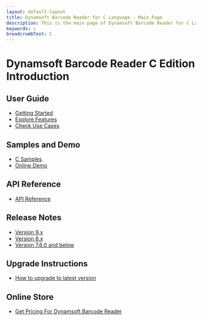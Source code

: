 ```yaml
---
layout: default-layout
title: Dynamsoft Barcode Reader for C Language - Main Page
description: This is the main page of Dynamsoft Barcode Reader for C Language.
keywords: c
breadcrumbText: C
---
```


# Dynamsoft Barcode Reader C Edition Introduction

## User Guide

- [Getting Started](user-guide.md)
- [Explore Features](user-guide/explore-features/index.md)
- [Check Use Cases](user-guide/use-cases/index.md)

## Samples and Demo

- <a href="https://github.com/Dynamsoft/barcode-reader-c-cpp-samples" target="_blank">C Samples</a>
- <a href="https://demo.dynamsoft.com/barcode-reader/" target="_blank">Online Demo</a>

## API Reference

- [API Reference](api-reference/index.md)

## Release Notes

- [Version 9.x](release-notes/c-9.md)
- [Version 8.x](release-notes/c-8.md)
- [Version 7.6.0 and below](release-notes/c-7.md)

## Upgrade Instructions

- [How to upgrade to latest version](upgrade-instruction.md)

## Online Store

- <a href="https://www.dynamsoft.com/store/dynamsoft-barcode-reader/#desktop" target="_blank">Get Pricing For Dynamsoft Barcode Reader</a>

